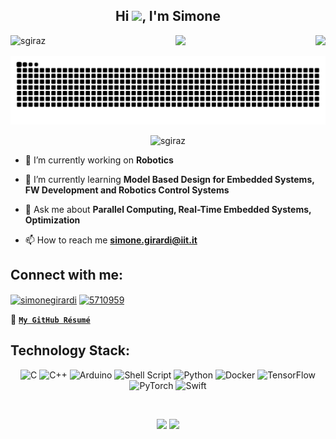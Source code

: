 <h2 align="center">
  Hi <img src="https://media.giphy.com/media/hvRJCLFzcasrR4ia7z/giphy.gif" width="28">, I'm Simone
</h2>

<p> 
   <img src="https://komarev.com/ghpvc/?username=sgiraz&label=Profile%20views&color=0e75b6&style=flat" alt="sgiraz" align="left" />
  
   <a href="https://www.buymeacoffee.com/sgiraz"><img src="https://img.buymeacoffee.com/button-api/?text=Buy Me a Spritz&emoji=🍹&slug=sgiraz&button_colour=FFDD00&font_colour=000000&font_family=Cookie&outline_colour=000000&coffee_colour=ffffff" align="right" /></a>
</p>

<p align="center">
  <a href="https://github.com/DenverCoder1/readme-typing-svg"><img src="https://readme-typing-svg.herokuapp.com/?lines=An+Embedded+SW+Engineer+%F0%9F%91%A8%F0%9F%8F%BC%E2%80%8D%F0%9F%92%BB;Computer+Science+enthusiast+%F0%9F%92%BB;Always%20learning%20new%20things&font=Fira%20Code&center=true&width=440&height=45&color=3FFF30&vCenter=true&size=22"></a>
</p>

<p align="center"> <img src="https://github.com/sgiraz/sgiraz/blob/master/assets/github-contribution-grid-snake.svg" alt="github-contribution-grid-snake" /> </p>

<p align="center"> <img src="https://github-profile-trophy.vercel.app/?username=sgiraz&theme=discord&row=1&margin-w=15" alt="sgiraz" /> </p>


- 🔭 I’m currently working on **Robotics**

- 🌱 I’m currently learning **Model Based Design for Embedded Systems, FW Development and Robotics Control Systems**

- 💬 Ask me about **Parallel Computing, Real-Time Embedded Systems, Optimization**

- 📫 How to reach me **simone.girardi@iit.it**

<h2 align="left">Connect with me:</h2>
<p align="left">
<a href="https://linkedin.com/in/simonegirardi" target="blank"><img align="center" src="https://raw.githubusercontent.com/rahuldkjain/github-profile-readme-generator/master/src/images/icons/Social/linked-in-alt.svg" alt="simonegirardi" height="30" width="40" /></a>
<a href="https://stackoverflow.com/users/5710959" target="blank"><img align="center" src="https://raw.githubusercontent.com/rahuldkjain/github-profile-readme-generator/master/src/images/icons/Social/stack-overflow.svg" alt="5710959" height="30" width="40" /></a>
<!-- <a href="https://discord.gg/0293" target="blank"><img align="center" src="https://raw.githubusercontent.com/rahuldkjain/github-profile-readme-generator/master/src/images/icons/Social/discord.svg" alt="0293" height="30" width="40" /></a> -->

📜 [**`My GitHub Résumé`**](https://resume.github.io/?sgiraz)

</p>

<h2 align="left">Technology Stack:</h2>
<p align="center">
  <img alt="C" src="https://img.shields.io/badge/c-%2300599C.svg?style=for-the-badge&logo=c&logoColor=white"/>
  <img alt="C++" src="https://img.shields.io/badge/c++-%2300599C.svg?style=for-the-badge&logo=c%2B%2B&logoColor=white"/>
  <img alt="Arduino" src="https://img.shields.io/badge/-Arduino-00979D?style=for-the-badge&logo=Arduino&logoColor=white"/>
  <img alt="Shell Script" src="https://img.shields.io/badge/shell_script-%23121011.svg?style=for-the-badge&logo=gnu-bash&logoColor=white"/>
  <img alt="Python" src="https://img.shields.io/badge/python-%2314354C.svg?style=for-the-badge&logo=python&logoColor=white"/>
  <img alt="Docker" src="https://img.shields.io/badge/docker-%230db7ed.svg?style=for-the-badge&logo=docker&logoColor=white"/>
  <img alt="TensorFlow" src="https://img.shields.io/badge/TensorFlow-%23FF6F00.svg?style=for-the-badge&logo=TensorFlow&logoColor=white" />
  <img alt="PyTorch" src="https://img.shields.io/badge/PyTorch-%23EE4C2C.svg?style=for-the-badge&logo=PyTorch&logoColor=white" />
  <img alt="Swift" src="https://img.shields.io/badge/swift-%23FA7343.svg?style=for-the-badge&logo=swift&logoColor=white"/>
</p>

<br>

<p align = "center">
  <img  src = "https://github-readme-stats.vercel.app/api?username=sgiraz&show_icons=true&theme=vue-dark">
  <img src = "https://github-readme-stats.vercel.app/api/top-langs/?username=sgiraz&hide=latex&theme=vue-dark&layout=compact" height="195">
</p>
